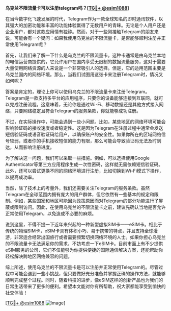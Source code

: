**乌克兰不限流量卡可以注册telegram吗？[[TG💪+ @esim1088](https://t.me/s/esim1088)]**

在当今数字化飞速发展的时代，Telegram作为一款全球知名的即时通讯软件，以其强大的加密功能和丰富的功能体验赢得了无数用户的青睐。无论是个人用户还是企业用户，都对这款应用情有独钟。然而，对于一些刚接触Telegram的朋友来说，可能会有一个疑问：如果我使用乌克兰的不限流量卡，是否能够顺利注册并正常使用Telegram呢？

首先，让我们来了解一下什么是乌克兰的不限流量卡。这种卡通常是由乌克兰本地的电信运营商提供的，它允许用户在国内享受无限制的数据流量服务，这对于需要大量使用网络资源的人来说是一个非常吸引人的选择。但是，它的适用范围主要是乌克兰国内的网络环境。那么，当我们试图用这张卡来注册Telegram时，情况又如何呢？

答案是肯定的，理论上你可以使用乌克兰的不限流量卡来注册Telegram。Telegram是一款支持多平台的应用程序，只要你的设备能够连接到互联网，就可以完成注册流程。这意味着，无论你是通过Wi-Fi、移动数据还是其他方式接入网络，只要网络稳定且符合Telegram的服务条款，你就能够成功注册。

不过，在实际操作中，可能会遇到一些小问题。比如，某些地区的网络环境可能会影响验证码的接收速度或者稳定性。这是因为Telegram在注册过程中通常会发送短信验证码或语音验证码给用户，以确保账户的安全性。如果你所在的区域网络信号较弱，或者你的手机接收短信的能力有限，那么可能会导致验证码无法及时到达，从而影响注册进度。

为了解决这一问题，我们可以采取一些措施。例如，可以选择使用Google Authenticator等第三方应用程序生成一次性密码，这样就无需依赖短信验证码。此外，还可以尝试更换不同的网络环境进行注册，比如切换到Wi-Fi模式下操作，以提高成功率。

当然，除了技术上的考量外，我们还需要关注Telegram的服务条款。虽然Telegram在全球范围内拥有庞大的用户群体，但它依然有一些基本的规定和限制。例如，某些国家和地区可能因为政策原因而对Telegram的部分功能进行了屏蔽或限制访问。因此，在使用乌克兰的不限流量卡之前，建议先确认当地是否允许正常使用Telegram，以免造成不必要的麻烦。

说到这里，不得不提一下近年来兴起的一种新型虚拟SIM卡——eSIM卡。相比于传统的物理SIM卡，eSIM卡具有体积小巧、易于携带的特点，并且支持全球漫游，非常适合经常出国旅行或者需要频繁切换网络环境的人士。如果你担心乌克兰的不限流量卡无法满足你的需求，不妨考虑一下eSIM卡。目前市面上有不少提供eSIM服务的公司，它们不仅能够为你提供便捷的国际通信解决方案，还能帮助你轻松解决跨地区网络兼容的问题。

综上所述，使用乌克兰的不限流量卡是可以注册并正常使用Telegram的。尽管过程中可能会遇到一些小挑战，但只要做好充分准备并掌握正确的操作方法，就能够顺利完成整个过程。同时，随着科技的进步，像eSIM这样的创新产品也为我们的日常生活带来了更多的便利。希望本文能对你有所帮助，祝大家都能享受到愉快的社交体验！

[[TG💪+ @esim1088](https://t.me/s/esim1088) ![Image](https://i.postimg.cc/4NQfJmqS/Snipaste-2025-05-13-00-14-12.png)]